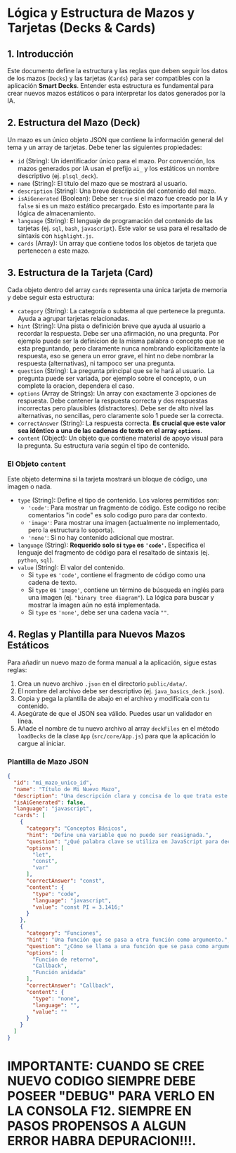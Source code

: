 # Lógica y Estructura de Mazos y Tarjetas (Decks & Cards)

## 1. Introducción

Este documento define la estructura y las reglas que deben seguir los datos de los mazos (`Decks`) y las tarjetas (`Cards`) para ser compatibles con la aplicación **Smart Decks**. Entender esta estructura es fundamental para crear nuevos mazos estáticos o para interpretar los datos generados por la IA.

## 2. Estructura del Mazo (Deck)

Un mazo es un único objeto JSON que contiene la información general del tema y un array de tarjetas. Debe tener las siguientes propiedades:

- `id` (String): Un identificador único para el mazo. Por convención, los mazos generados por IA usan el prefijo `ai_` y los estáticos un nombre descriptivo (ej. `plsql_deck`).
- `name` (String): El título del mazo que se mostrará al usuario.
- `description` (String): Una breve descripción del contenido del mazo.
- `isAiGenerated` (Boolean): Debe ser `true` si el mazo fue creado por la IA y `false` si es un mazo estático precargado. Esto es importante para la lógica de almacenamiento.
- `language` (String): El lenguaje de programación del contenido de las tarjetas (ej. `sql`, `bash`, `javascript`). Este valor se usa para el resaltado de sintaxis con `highlight.js`.
- `cards` (Array): Un array que contiene todos los objetos de tarjeta que pertenecen a este mazo.

## 3. Estructura de la Tarjeta (Card)

Cada objeto dentro del array `cards` representa una única tarjeta de memoria y debe seguir esta estructura:

- `category` (String): La categoría o subtema al que pertenece la pregunta. Ayuda a agrupar tarjetas relacionadas.
- `hint` (String): Una pista o definición breve que ayuda al usuario a recordar la respuesta. Debe ser una afirmación, no una pregunta. Por ejemplo puede ser la definicion de la misma palabra o concepto que se esta preguntando, pero claramente nunca nombrando explicitamente la respuesta, eso se genera un error grave, el hint no debe nombrar la respuesta (alternativas), ni tampoco ser una pregunta.
- `question` (String): La pregunta principal que se le hará al usuario. La pregunta puede ser variada, por ejemplo sobre el concepto, o un complete la oracion, dependera el caso.
- `options` (Array de Strings): Un array con exactamente 3 opciones de respuesta. Debe contener la respuesta correcta y dos respuestas incorrectas pero plausibles (distractores). Debe ser de alto nivel las alternativas, no sencillas, pero claramente solo 1 puede ser la correcta. 
- `correctAnswer` (String): La respuesta correcta. **Es crucial que este valor sea idéntico a una de las cadenas de texto en el array `options`**.
- `content` (Object): Un objeto que contiene material de apoyo visual para la pregunta. Su estructura varía según el tipo de contenido.

### El Objeto `content`

Este objeto determina si la tarjeta mostrará un bloque de código, una imagen o nada.

- `type` (String): Define el tipo de contenido. Los valores permitidos son:
    - `'code'`: Para mostrar un fragmento de código. Este codigo no recibe comentarios "in code" es solo codigo puro para dar contexto.
    - `'image'`: Para mostrar una imagen (actualmente no implementado, pero la estructura lo soporta).
    - `'none'`: Si no hay contenido adicional que mostrar.
- `language` (String): **Requerido solo si `type` es `'code'`.** Especifica el lenguaje del fragmento de código para el resaltado de sintaxis (ej. `python`, `sql`).
- `value` (String): El valor del contenido.
    - Si `type` es `'code'`, contiene el fragmento de código como una cadena de texto.
    - Si `type` es `'image'`, contiene un término de búsqueda en inglés para una imagen (ej. `"binary tree diagram"`). La lógica para buscar y mostrar la imagen aún no está implementada.
    - Si `type` es `'none'`, debe ser una cadena vacía `""`.

## 4. Reglas y Plantilla para Nuevos Mazos Estáticos

Para añadir un nuevo mazo de forma manual a la aplicación, sigue estas reglas:

1.  Crea un nuevo archivo `.json` en el directorio `public/data/`.
2.  El nombre del archivo debe ser descriptivo (ej. `java_basics_deck.json`).
3.  Copia y pega la plantilla de abajo en el archivo y modifícala con tu contenido.
4.  Asegúrate de que el JSON sea válido. Puedes usar un validador en línea.
5.  Añade el nombre de tu nuevo archivo al array `deckFiles` en el método `loadDecks` de la clase `App` (`src/core/App.js`) para que la aplicación lo cargue al iniciar.

### Plantilla de Mazo JSON

```json
{
  "id": "mi_mazo_unico_id",
  "name": "Título de Mi Nuevo Mazo",
  "description": "Una descripción clara y concisa de lo que trata este mazo.",
  "isAiGenerated": false,
  "language": "javascript",
  "cards": [
    {
      "category": "Conceptos Básicos",
      "hint": "Define una variable que no puede ser reasignada.",
      "question": "¿Qué palabra clave se utiliza en JavaScript para declarar una constante?",
      "options": [
        "let",
        "const",
        "var"
      ],
      "correctAnswer": "const",
      "content": {
        "type": "code",
        "language": "javascript",
        "value": "const PI = 3.1416;"
      }
    },
    {
      "category": "Funciones",
      "hint": "Una función que se pasa a otra función como argumento.",
      "question": "¿Cómo se llama a una función que se pasa como argumento a otra función?",
      "options": [
        "Función de retorno",
        "Callback",
        "Función anidada"
      ],
      "correctAnswer": "Callback",
      "content": {
        "type": "none",
        "language": "",
        "value": ""
      }
    }
  ]
}
```

# IMPORTANTE: CUANDO SE CREE NUEVO CODIGO SIEMPRE DEBE POSEER "DEBUG" PARA VERLO EN LA CONSOLA F12. SIEMPRE EN PASOS PROPENSOS A ALGUN ERROR HABRA DEPURACION!!!.


